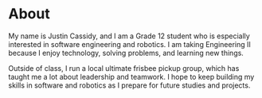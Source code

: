 ﻿# About
My name is Justin Cassidy, and I am a Grade 12 student who is especially interested in software engineering and robotics. I am taking Engineering II because I enjoy technology, solving problems, and learning new things.

Outside of class, I run a local ultimate frisbee pickup group, which has taught me a lot about leadership and teamwork. I hope to keep building my skills in software and robotics as I prepare for future studies and projects.
